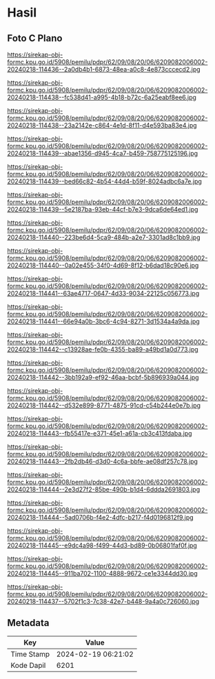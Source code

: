 # Hasil

## Foto C Plano

https://sirekap-obj-formc.kpu.go.id/5908/pemilu/pdpr/62/09/08/20/06/6209082006002-20240218-114436--2a0db4b1-6873-48ea-a0c8-4e873cccecd2.jpg

https://sirekap-obj-formc.kpu.go.id/5908/pemilu/pdpr/62/09/08/20/06/6209082006002-20240218-114438--fc538d41-a995-4b18-b72c-6a25eabf8ee6.jpg

https://sirekap-obj-formc.kpu.go.id/5908/pemilu/pdpr/62/09/08/20/06/6209082006002-20240218-114438--23a2142e-c864-4e1d-8f11-d4e593ba83e4.jpg

https://sirekap-obj-formc.kpu.go.id/5908/pemilu/pdpr/62/09/08/20/06/6209082006002-20240218-114439--abae1356-d945-4ca7-b459-758775125196.jpg

https://sirekap-obj-formc.kpu.go.id/5908/pemilu/pdpr/62/09/08/20/06/6209082006002-20240218-114439--bed66c82-4b54-44d4-b59f-8024adbc6a7e.jpg

https://sirekap-obj-formc.kpu.go.id/5908/pemilu/pdpr/62/09/08/20/06/6209082006002-20240218-114439--5e2187ba-93eb-44cf-b7e3-9dca6de64ed1.jpg

https://sirekap-obj-formc.kpu.go.id/5908/pemilu/pdpr/62/09/08/20/06/6209082006002-20240218-114440--223be6d4-5ca9-484b-a2e7-3301ad8c1bb9.jpg

https://sirekap-obj-formc.kpu.go.id/5908/pemilu/pdpr/62/09/08/20/06/6209082006002-20240218-114440--0a02e455-34f0-4d69-8f12-b6dad18c90e6.jpg

https://sirekap-obj-formc.kpu.go.id/5908/pemilu/pdpr/62/09/08/20/06/6209082006002-20240218-114441--63ae4717-0647-4d33-9034-22125c056773.jpg

https://sirekap-obj-formc.kpu.go.id/5908/pemilu/pdpr/62/09/08/20/06/6209082006002-20240218-114441--66e94a0b-3bc6-4c94-8271-3d1534a4a9da.jpg

https://sirekap-obj-formc.kpu.go.id/5908/pemilu/pdpr/62/09/08/20/06/6209082006002-20240218-114442--c13928ae-fe0b-4355-ba89-a49bd1a0d773.jpg

https://sirekap-obj-formc.kpu.go.id/5908/pemilu/pdpr/62/09/08/20/06/6209082006002-20240218-114442--3bb192a9-ef92-46aa-bcbf-5b896939a044.jpg

https://sirekap-obj-formc.kpu.go.id/5908/pemilu/pdpr/62/09/08/20/06/6209082006002-20240218-114442--d532e899-8771-4875-91cd-c54b244e0e7b.jpg

https://sirekap-obj-formc.kpu.go.id/5908/pemilu/pdpr/62/09/08/20/06/6209082006002-20240218-114443--fb55417e-e371-45e1-a61a-cb3c413fdaba.jpg

https://sirekap-obj-formc.kpu.go.id/5908/pemilu/pdpr/62/09/08/20/06/6209082006002-20240218-114443--2fb2db46-d3d0-4c6a-bbfe-ae08df257c78.jpg

https://sirekap-obj-formc.kpu.go.id/5908/pemilu/pdpr/62/09/08/20/06/6209082006002-20240218-114444--2e3d27f2-85be-490b-b1d4-6ddda2691803.jpg

https://sirekap-obj-formc.kpu.go.id/5908/pemilu/pdpr/62/09/08/20/06/6209082006002-20240218-114444--5ad0706b-f4e2-4dfc-b217-f4d0196812f9.jpg

https://sirekap-obj-formc.kpu.go.id/5908/pemilu/pdpr/62/09/08/20/06/6209082006002-20240218-114445--e9dc4a98-f499-44d3-bd89-0b06801faf0f.jpg

https://sirekap-obj-formc.kpu.go.id/5908/pemilu/pdpr/62/09/08/20/06/6209082006002-20240218-114445--911ba702-1100-4888-9672-ce1e3344dd30.jpg

https://sirekap-obj-formc.kpu.go.id/5908/pemilu/pdpr/62/09/08/20/06/6209082006002-20240218-114437--5702f1c3-7c38-42e7-b448-9a4a0c726060.jpg


## Metadata

| Key        | Value               |
| ---------- | ------------------- |
| Time Stamp | 2024-02-19 06:21:02 |
| Kode Dapil | 6201                |



